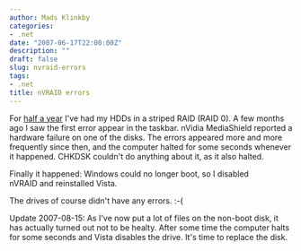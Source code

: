 ```yaml
---
author: Mads Klinkby
categories:
- .net
date: "2007-06-17T22:00:00Z"
description: ""
draft: false
slug: nvraid-errors
tags:
- .net
title: nVRAID errors
---
```



For [half a year](http://klinkby.wordpress.com/2006/12/16/striping/) I've had my HDDs in a striped RAID (RAID 0). A few months ago I saw the first error appear in the taskbar. nVidia MediaShield reported a hardware failure on one of the disks. The errors appeared more and more frequently since then, and the computer halted for some seconds whenever it happened. CHKDSK couldn't do anything about it, as it also halted.

Finally it happened: Windows could no longer boot, so I disabled nVRAID and reinstalled Vista.

The drives of course didn't have any errors. :-(

Update 2007-08-15: As I've now put a lot of files on the non-boot disk, it has actually turned out not to be healty. After some time the computer halts for some seconds and Vista disables the drive. It's time to replace the disk.


